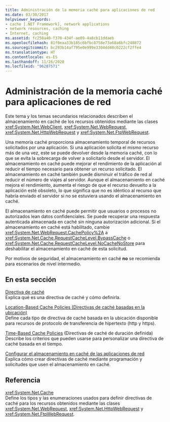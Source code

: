 ```yaml
---
title: Administración de la memoria caché para aplicaciones de red
ms.date: 03/30/2017
helpviewer_keywords:
- cache [.NET Framework], network applications
- network resources, caching
- Internet, caching
ms.assetid: fc258a40-f370-434f-ae09-4a8cb11ddaeb
ms.openlocfilehash: 81f0eaa33b185c6bfbc8758e73a68a6bfc248872
ms.sourcegitcommit: bc293b14af795e0e999e3304dd40c0222cf2ffe4
ms.translationtype: HT
ms.contentlocale: es-ES
ms.lasthandoff: 11/26/2020
ms.locfileid: "96287571"
---
```

# <a name="cache-management-for-network-applications"></a>Administración de la memoria caché para aplicaciones de red

Este tema y los temas secundarios relacionados describen el almacenamiento en caché de los recursos obtenidos mediante las clases <xref:System.Net.WebClient>, <xref:System.Net.WebRequest>, <xref:System.Net.HttpWebRequest> y <xref:System.Net.FtpWebRequest>.  
  
 Una memoria caché proporciona almacenamiento temporal de recursos solicitados por una aplicación. Si una aplicación solicita el mismo recurso más de una vez, este se puede devolver desde la memoria caché, con lo que se evita la sobrecarga de volver a solicitarlo desde el servidor. El almacenamiento en caché puede mejorar el rendimiento de la aplicación al reducir el tiempo necesario para obtener un recurso solicitado. El almacenamiento en caché también puede disminuir el tráfico de red al reducir el número de viajes al servidor. Aunque el almacenamiento en caché mejora el rendimiento, aumenta el riesgo de que el recurso devuelto a la aplicación esté obsoleto, lo que significa que no es idéntico al recurso que habría enviado el servidor si no se estuviera usando el almacenamiento en caché.  
  
 El almacenamiento en caché puede permitir que usuarios o procesos no autorizados lean datos confidenciales. Se puede recuperar una respuesta autenticada almacenada en caché sin ninguna autorización adicional. Si el almacenamiento en caché está habilitado, cambie <xref:System.Net.WebRequest.CachePolicy%2A> a <xref:System.Net.Cache.RequestCacheLevel.BypassCache> o <xref:System.Net.Cache.RequestCacheLevel.NoCacheNoStore> para deshabilitar el almacenamiento en caché de esta solicitud.  
  
 Por motivos de seguridad, el almacenamiento en caché **no** se recomienda para escenarios de nivel intermedio.  
  
## <a name="in-this-section"></a>En esta sección  

 [Directiva de caché](cache-policy.md)  
 Explica qué es una directiva de caché y cómo definirla.  
  
 [Location-Based Cache Policies (Directivas de caché basadas en la ubicación)](location-based-cache-policies.md)  
 Define cada tipo de directiva de caché basada en la ubicación disponible para recursos de protocolo de transferencia de hipertexto (http y https).  
  
 [Time-Based Cache Policies](time-based-cache-policies.md) (Directivas de caché de duración definida)  
 Describe los criterios que pueden usarse para personalizar una directiva de caché basada en el tiempo.  
  
 [Configurar el almacenamiento en caché de las aplicaciones de red](configuring-caching-in-network-applications.md)  
 Explica cómo crear directivas de caché mediante programación y solicitudes que usen el almacenamiento en caché.  
  
## <a name="reference"></a>Referencia  

 <xref:System.Net.Cache>  
 Define los tipos y las enumeraciones usados para definir directivas de caché para los recursos obtenidos mediante las clases <xref:System.Net.WebRequest>, <xref:System.Net.HttpWebRequest> y <xref:System.Net.FtpWebRequest>.
